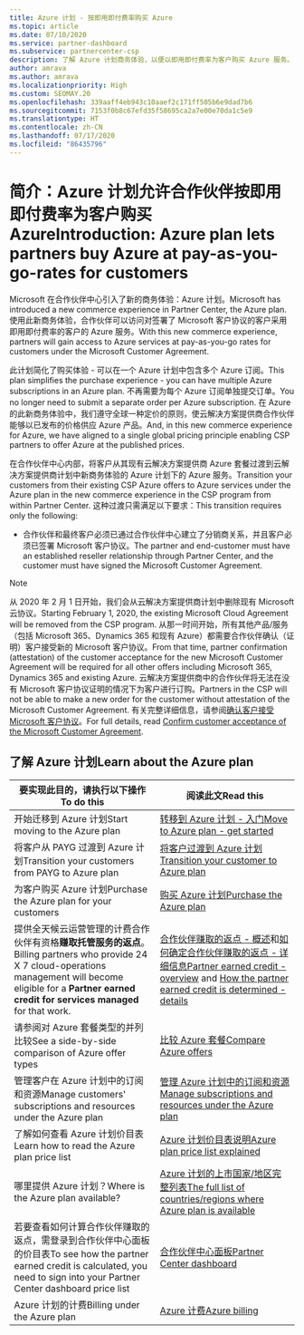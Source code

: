```yaml
---
title: Azure 计划 - 按即用即付费率购买 Azure
ms.topic: article
ms.date: 07/10/2020
ms.service: partner-dashboard
ms.subservice: partnercenter-csp
description: 了解 Azure 计划商务体验，以便以即用即付费率为客户购买 Azure 服务。 也了解新的安全要求。
author: amrava
ms.author: amrava
ms.localizationpriority: High
ms.custom: SEOMAY.20
ms.openlocfilehash: 339aaff4eb943c10aaef2c171ff505b6e9dad7b6
ms.sourcegitcommit: 7153f0b8c67efd35f58695ca2a7e00e70da1c5e9
ms.translationtype: HT
ms.contentlocale: zh-CN
ms.lasthandoff: 07/17/2020
ms.locfileid: "86435796"
---
```

# <a name="introduction-azure-plan-lets-partners-buy-azure-at-pay-as-you-go-rates-for-customers"></a><span data-ttu-id="75b7d-104">简介：Azure 计划允许合作伙伴按即用即付费率为客户购买 Azure</span><span class="sxs-lookup"><span data-stu-id="75b7d-104">Introduction: Azure plan lets partners buy Azure at pay-as-you-go-rates for customers</span></span>

<span data-ttu-id="75b7d-105">Microsoft 在合作伙伴中心引入了新的商务体验：Azure 计划。</span><span class="sxs-lookup"><span data-stu-id="75b7d-105">Microsoft has introduced a new commerce experience in Partner Center, the Azure plan.</span></span>  <span data-ttu-id="75b7d-106">使用此新商务体验，合作伙伴可以访问对签署了 Microsoft 客户协议的客户采用即用即付费率的客户的 Azure 服务。</span><span class="sxs-lookup"><span data-stu-id="75b7d-106">With this new commerce experience, partners will gain access to Azure services at pay-as-you-go rates for customers under the Microsoft Customer Agreement.</span></span>

<span data-ttu-id="75b7d-107">此计划简化了购买体验 - 可以在一个 Azure 计划中包含多个 Azure 订阅。</span><span class="sxs-lookup"><span data-stu-id="75b7d-107">This plan simplifies the purchase experience - you can have multiple Azure subscriptions in an Azure plan.</span></span> <span data-ttu-id="75b7d-108">不再需要为每个 Azure 订阅单独提交订单。</span><span class="sxs-lookup"><span data-stu-id="75b7d-108">You no longer need to submit a separate order per Azure subscription.</span></span> <span data-ttu-id="75b7d-109">在 Azure 的此新商务体验中，我们遵守全球一种定价的原则，使云解决方案提供商合作伙伴能够以已发布的价格供应 Azure 产品。</span><span class="sxs-lookup"><span data-stu-id="75b7d-109">And, in this new commerce experience for Azure, we have aligned to a single global pricing principle enabling CSP partners to offer Azure at the published prices.</span></span>

<span data-ttu-id="75b7d-110">在合作伙伴中心内部，将客户从其现有云解决方案提供商 Azure 套餐过渡到云解决方案提供商计划中新商务体验的 Azure 计划下的 Azure 服务。</span><span class="sxs-lookup"><span data-stu-id="75b7d-110">Transition your customers from their existing CSP Azure offers to Azure services under the Azure plan in the new commerce experience in the CSP program from within Partner Center.</span></span> <span data-ttu-id="75b7d-111">这种过渡只需满足以下要求：</span><span class="sxs-lookup"><span data-stu-id="75b7d-111">This transition requires only the following:</span></span>

- <span data-ttu-id="75b7d-112">合作伙伴和最终客户必须已通过合作伙伴中心建立了分销商关系，并且客户必须已签署 Microsoft 客户协议。</span><span class="sxs-lookup"><span data-stu-id="75b7d-112">The partner and end-customer must have an established reseller relationship through Partner Center, and the customer must have signed the Microsoft Customer Agreement.</span></span>

>[!Note]
><span data-ttu-id="75b7d-113">从 2020 年 2 月 1 日开始，我们会从云解决方案提供商计划中删除现有 Microsoft 云协议。</span><span class="sxs-lookup"><span data-stu-id="75b7d-113">Starting February 1, 2020, the existing Microsoft Cloud Agreement will be removed from the CSP program.</span></span> <span data-ttu-id="75b7d-114">从那一时间开始，所有其他产品/服务（包括 Microsoft 365、Dynamics 365 和现有 Azure）都需要合作伙伴确认（证明）客户接受新的 Microsoft 客户协议。</span><span class="sxs-lookup"><span data-stu-id="75b7d-114">From that time, partner confirmation (attestation) of the customer acceptance for the new Microsoft Customer Agreement will be required for all other offers including Microsoft 365, Dynamics 365 and existing Azure.</span></span> <span data-ttu-id="75b7d-115">云解决方案提供商中的合作伙伴将无法在没有 Microsoft 客户协议证明的情况下为客户进行订购。</span><span class="sxs-lookup"><span data-stu-id="75b7d-115">Partners in the CSP will not be able to make a new order for the customer without attestation of the Microsoft Customer Agreement.</span></span> <span data-ttu-id="75b7d-116">有关完整详细信息，请参阅[确认客户接受 Microsoft 客户协议](confirm-customer-agreement.md)。</span><span class="sxs-lookup"><span data-stu-id="75b7d-116">For full details, read [Confirm customer acceptance of the Microsoft Customer Agreement](confirm-customer-agreement.md).</span></span>


## <a name="learn-about-the-azure-plan"></a><span data-ttu-id="75b7d-117">了解 Azure 计划</span><span class="sxs-lookup"><span data-stu-id="75b7d-117">Learn about the Azure plan</span></span>

|<span data-ttu-id="75b7d-118">**要实现此目的，请执行以下操作**</span><span class="sxs-lookup"><span data-stu-id="75b7d-118">**To do this**</span></span>   |<span data-ttu-id="75b7d-119">**阅读此文**</span><span class="sxs-lookup"><span data-stu-id="75b7d-119">**Read this**</span></span>   |
|------------------|---------------------|
|<span data-ttu-id="75b7d-120">开始迁移到 Azure 计划</span><span class="sxs-lookup"><span data-stu-id="75b7d-120">Start moving to the Azure plan</span></span>|[<span data-ttu-id="75b7d-121">转移到 Azure 计划 - 入门</span><span class="sxs-lookup"><span data-stu-id="75b7d-121">Move to Azure plan - get started</span></span>](azure-plan-get-started.md)
|<span data-ttu-id="75b7d-122">将客户从 PAYG 过渡到 Azure 计划</span><span class="sxs-lookup"><span data-stu-id="75b7d-122">Transition your customers from PAYG to Azure plan</span></span>|[<span data-ttu-id="75b7d-123">将客户过渡到 Azure 计划</span><span class="sxs-lookup"><span data-stu-id="75b7d-123">Transition your customer to Azure plan</span></span>](azure-plan-transition.md)|
|<span data-ttu-id="75b7d-124">为客户购买 Azure 计划</span><span class="sxs-lookup"><span data-stu-id="75b7d-124">Purchase the Azure plan for your customers</span></span>|[<span data-ttu-id="75b7d-125">购买 Azure 计划</span><span class="sxs-lookup"><span data-stu-id="75b7d-125">Purchase the Azure plan</span></span>](purchase-azure-plan.md)|
|<span data-ttu-id="75b7d-126">提供全天候云运营管理的计费合作伙伴有资格**赚取托管服务的返点**。</span><span class="sxs-lookup"><span data-stu-id="75b7d-126">Billing partners who provide 24 X 7 cloud-operations management will become eligible for a **Partner earned credit for services managed** for that work.</span></span>|<span data-ttu-id="75b7d-127">[合作伙伴赚取的返点 - 概述](partner-earned-credit.md)和[如何确定合作伙伴赚取的返点 - 详细信息](partner-earned-credit-explanation.md)</span><span class="sxs-lookup"><span data-stu-id="75b7d-127">[Partner earned credit - overview](partner-earned-credit.md) and [How the partner earned credit is determined - details](partner-earned-credit-explanation.md)</span></span>|
|<span data-ttu-id="75b7d-128">请参阅对 Azure 套餐类型的并列比较</span><span class="sxs-lookup"><span data-stu-id="75b7d-128">See a side-by-side comparison of Azure offer types</span></span>|[<span data-ttu-id="75b7d-129">比较 Azure 套餐</span><span class="sxs-lookup"><span data-stu-id="75b7d-129">Compare Azure offers</span></span>](compare-azure-offers.md)|
|<span data-ttu-id="75b7d-130">管理客户在 Azure 计划中的订阅和资源</span><span class="sxs-lookup"><span data-stu-id="75b7d-130">Manage customers' subscriptions and resources under the Azure plan</span></span>|[<span data-ttu-id="75b7d-131">管理 Azure 计划中的订阅和资源</span><span class="sxs-lookup"><span data-stu-id="75b7d-131">Manage subscriptions and resources under the Azure plan</span></span>](azure-plan-manage.md)|
|<span data-ttu-id="75b7d-132">了解如何查看 Azure 计划价目表</span><span class="sxs-lookup"><span data-stu-id="75b7d-132">Learn how to read the Azure plan price list</span></span>   |[<span data-ttu-id="75b7d-133">Azure 计划价目表说明</span><span class="sxs-lookup"><span data-stu-id="75b7d-133">Azure plan price list explained</span></span>](azure-plan-price-list.md)|
|<span data-ttu-id="75b7d-134">哪里提供 Azure 计划？</span><span class="sxs-lookup"><span data-stu-id="75b7d-134">Where is the Azure plan available?</span></span>|[<span data-ttu-id="75b7d-135">Azure 计划的上市国家/地区完整列表</span><span class="sxs-lookup"><span data-stu-id="75b7d-135">The full list of countries/regions where Azure plan is available</span></span>](https://query.prod.cms.rt.microsoft.com/cms/api/am/binary/RE3QN0x)
|<span data-ttu-id="75b7d-136">若要查看如何计算合作伙伴赚取的返点，需登录到合作伙伴中心面板的价目表</span><span class="sxs-lookup"><span data-stu-id="75b7d-136">To see how the partner earned credit is calculated, you need to sign into your Partner Center dashboard price list</span></span>|[<span data-ttu-id="75b7d-137">合作伙伴中心面板</span><span class="sxs-lookup"><span data-stu-id="75b7d-137">Partner Center dashboard</span></span>](https://partner.microsoft.com/dashboard/home)|
|<span data-ttu-id="75b7d-138">Azure 计划的计费</span><span class="sxs-lookup"><span data-stu-id="75b7d-138">Billing under the Azure plan</span></span>|[<span data-ttu-id="75b7d-139">Azure 计费</span><span class="sxs-lookup"><span data-stu-id="75b7d-139">Azure billing</span></span>](azure-plan-billing.md)|